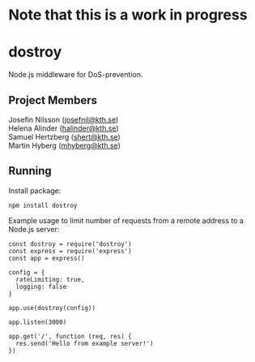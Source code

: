 # Note that this is a work in progress

# dostroy
Node.js middleware for DoS-prevention.

## Project Members
Josefin Nilsson (josefnil@kth.se) <br>
Helena Alinder (halinder@kth.se) <br>
Samuel Hertzberg (shert@kth.se) <br>
Martin Hyberg (mhyberg@kth.se)

## Running
Install package:
```
npm install dostroy
```
Example usage to limit number of requests from a remote address to a Node.js server:
```
const dostroy = require('dostroy')
const express = require('express')
const app = express()

config = {
  rateLimiting: true,
  logging: false
}

app.use(dostroy(config))

app.listen(3000)

app.get('/', function (req, res) {
  res.send('Hello from example server!')
})
```

